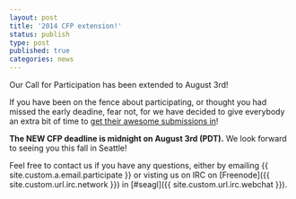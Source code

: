 ```yaml
---
layout: post
title: '2014 CFP extension!'
status: publish
type: post
published: true
categories: news
---
```


Our Call for Participation has been extended to August 3rd!

If you have been on the fence about participating, or thought you had missed
the early deadine, fear not, for we have decided to give everybody an extra bit
of time to [get their awesome submissions in](http://survey.seagl.org/index.php/935137/lang-en)!

<strong>The NEW CFP deadline is midnight on August 3rd (PDT).</strong> We look
forward to seeing you this fall in Seattle!

Feel free to contact us if you have any questions, either by
emailing {{ site.custom.a.email.participate }}
or visting us on IRC on
[Freenode]({{ site.custom.url.irc.network }}) in
[#seagl]({{ site.custom.url.irc.webchat }}).
